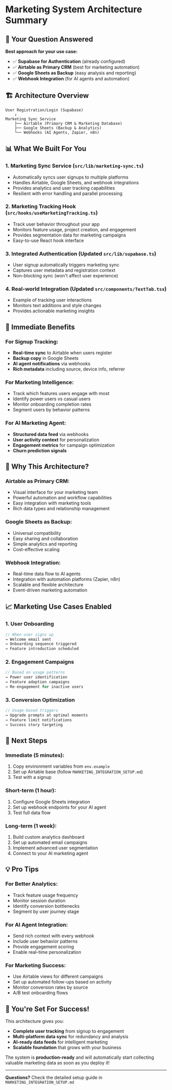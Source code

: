 # Marketing System Architecture Summary

## 🎯 **Your Question Answered**

**Best approach for your use case:**
- ✅ **Supabase for Authentication** (already configured)
- ✅ **Airtable as Primary CRM** (best for marketing automation)
- ✅ **Google Sheets as Backup** (easy analysis and reporting)
- ✅ **Webhook Integration** (for AI agents and automation)

## 🏗️ **Architecture Overview**

```
User Registration/Login (Supabase)
    ↓
Marketing Sync Service
    ├── Airtable (Primary CRM & Marketing Database)
    ├── Google Sheets (Backup & Analytics)
    └── Webhooks (AI Agents, Zapier, n8n)
```

## 📊 **What We Built For You**

### 1. **Marketing Sync Service** (`src/lib/marketing-sync.ts`)
- Automatically syncs user signups to multiple platforms
- Handles Airtable, Google Sheets, and webhook integrations
- Provides analytics and user tracking capabilities
- Resilient with error handling and parallel processing

### 2. **Marketing Tracking Hook** (`src/hooks/useMarketingTracking.ts`)
- Track user behavior throughout your app
- Monitors feature usage, project creation, and engagement
- Provides segmentation data for marketing campaigns
- Easy-to-use React hook interface

### 3. **Integrated Authentication** (Updated `src/lib/supabase.ts`)
- User signup automatically triggers marketing sync
- Captures user metadata and registration context
- Non-blocking sync (won't affect user experience)

### 4. **Real-world Integration** (Updated `src/components/TextTab.tsx`)
- Example of tracking user interactions
- Monitors text additions and style changes
- Provides actionable marketing insights

## 🚀 **Immediate Benefits**

### For Signup Tracking:
- **Real-time sync** to Airtable when users register
- **Backup copy** in Google Sheets
- **AI agent notifications** via webhooks
- **Rich metadata** including source, device info, referrer

### For Marketing Intelligence:
- Track which features users engage with most
- Identify power users vs casual users
- Monitor onboarding completion rates
- Segment users by behavior patterns

### For AI Marketing Agent:
- **Structured data feed** via webhooks
- **User activity context** for personalization
- **Engagement metrics** for campaign optimization
- **Churn prediction signals**

## 🎯 **Why This Architecture?**

### **Airtable as Primary CRM:**
- Visual interface for your marketing team
- Powerful automation and workflow capabilities
- Easy integration with marketing tools
- Rich data types and relationship management

### **Google Sheets as Backup:**
- Universal compatibility
- Easy sharing and collaboration
- Simple analytics and reporting
- Cost-effective scaling

### **Webhook Integration:**
- Real-time data flow to AI agents
- Integration with automation platforms (Zapier, n8n)
- Scalable and flexible architecture
- Event-driven marketing automation

## 📈 **Marketing Use Cases Enabled**

### 1. **User Onboarding**
```javascript
// When user signs up
→ Welcome email sent
→ Onboarding sequence triggered
→ Feature introduction scheduled
```

### 2. **Engagement Campaigns**
```javascript
// Based on usage patterns
→ Power user identification
→ Feature adoption campaigns  
→ Re-engagement for inactive users
```

### 3. **Conversion Optimization**
```javascript
// Usage-based triggers
→ Upgrade prompts at optimal moments
→ Feature limit notifications
→ Success story targeting
```

## 🔧 **Next Steps**

### Immediate (5 minutes):
1. Copy environment variables from `env.example`
2. Set up Airtable base (follow `MARKETING_INTEGRATION_SETUP.md`)
3. Test with a signup

### Short-term (1 hour):
1. Configure Google Sheets integration
2. Set up webhook endpoints for your AI agent
3. Test full data flow

### Long-term (1 week):
1. Build custom analytics dashboard
2. Set up automated email campaigns
3. Implement advanced user segmentation
4. Connect to your AI marketing agent

## 💡 **Pro Tips**

### **For Better Analytics:**
- Track feature usage frequency
- Monitor session duration
- Identify conversion bottlenecks
- Segment by user journey stage

### **For AI Agent Integration:**
- Send rich context with every webhook
- Include user behavior patterns
- Provide engagement scoring
- Enable real-time personalization

### **For Marketing Success:**
- Use Airtable views for different campaigns
- Set up automated follow-ups based on activity
- Monitor conversion rates by source
- A/B test onboarding flows

## 🎉 **You're Set For Success!**

This architecture gives you:
- **Complete user tracking** from signup to engagement
- **Multi-platform data sync** for redundancy and analysis
- **AI-ready data feeds** for intelligent marketing
- **Scalable foundation** that grows with your business

The system is **production-ready** and will automatically start collecting valuable marketing data as soon as you deploy it!

---

**Questions?** Check the detailed setup guide in `MARKETING_INTEGRATION_SETUP.md` 